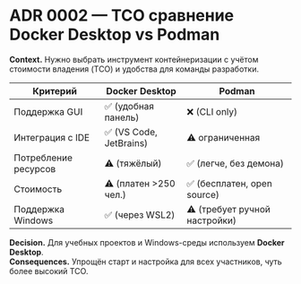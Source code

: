 # ADR 0002 — TCO сравнение Docker Desktop vs Podman

**Context.** Нужно выбрать инструмент контейнеризации с учётом стоимости владения (TCO) и удобства для команды разработки.

| Критерий          | Docker Desktop         | Podman                    |
|-------------------|--------------------------|----------------------------|
| Поддержка GUI      | ✅ (удобная панель)       | ❌ (CLI only)               |
| Интеграция с IDE   | ✅ (VS Code, JetBrains)   | ⚠️ ограниченная             |
| Потребление ресурсов | ⚠️ (тяжёлый)             | ✅ (легче, без демона)       |
| Стоимость          | ⚠️ (платен >250 чел.)     | ✅ (бесплатен, open source)  |
| Поддержка Windows  | ✅ (через WSL2)            | ⚠️ (требует ручной настройки)|

**Decision.** Для учебных проектов и Windows-среды используем **Docker Desktop**.  
**Consequences.** Упрощён старт и настройка для всех участников, чуть более высокий TCO.
